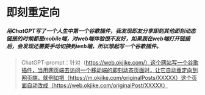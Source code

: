 # 即刻重定向

##### 用ChatGPT写了一个人生中第一个谷歌插件，我发现即友分享即刻其他即刻动态链接的时候都是mobile端，对web端体验很不友好，如果我在web端打开链接后，会发现还需要手动切换到web端，所以想起写一个谷歌插件。



> ChatGPT-prompt：针对（https://web.okjike.com/）这个网站写一个谷歌插件，当用网页端去访问一个移动端的即刻动态页面时，让它自动重定向到网页端，就例如把（https://m.okjike.com/originalPosts/XXXXX）这个页面自动改成（https://web.okjike.com/originalPost/XXXXX）

